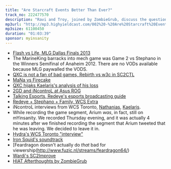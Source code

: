 ```yaml
---
title: "Are Starcraft Events Better Than Ever?"
track_no: 222477570
description: "Ravi and Troy, joined by ZombieGrub, discuss the question: Are Starcraft Events better than ever, or have we lost something along the way?"
mp3url: "http://mp3.highyieldcast.com/002%20-%20Are%20Starcraft%20Events%20Better%20Than%20Ever%20-%20The%20High%20Yield%20Podcast.mp3"
mp3size: 61100450
duration: "01:03:39"
sponsor: myinsanity
---
```


* [Flash vs Life, MLG Dallas Finals 2013](https://www.youtube.com/watch?v=FL3C9Iku9tY)
* The MarineKing barracks into mech game was Game 2 vs Stephano in the Winners Semifinal of Anaheim 2012. There are no VODs available because MLG paywalled the VODS.
* [QXC is not a fan of bad games, Rebirth vs w3c in SC2CTL](https://www.youtube.com/playlist?list=PLAWvVvFNESftQ2Vf1oMje6GWs62_wEyGO)
* [MaNa vs Firecake](https://www.youtube.com/watch?v=hKPlGknTaTw)
* [QXC hijaks Kaelaris's analysis of his loss](https://www.youtube.com/watch?v=l0CeC5FdXzQ)
* [2GD and iNcontroL at Asus ROG](https://www.youtube.com/watch?v=Cfa-QD9DUig)
* [Talking Esports, Redeye's esports broadcasting guide](http://www.redeyehd.co.uk/talking-esports-a-free-book-on-esports-broadcasting/)
* [Redeye + Stephano + Family, WCS Extra](https://www.youtube.com/watch?v=PVb3CFjYNIQ&feature=youtu.be&t=1m20s)
* iNcontroL interviews from WCS Toronto, [Nathanias](https://www.youtube.com/watch?v=WorbYZVVhgM), [Kaelaris](https://www.youtube.com/watch?v=wo2eDNcinaE).
* While recording the game segment, Arium *was*, in fact, still on mYinsanity. We recorded Thursday evening, and it was actually 
4 minutes after we finished recording the segment that Arium tweeted that he was leaving. We decided to leave it in.
* [Hydra's WCS Toronto "interview"](https://youtu.be/OveyfMExs2o?t=1h28m3s)
* [Iron Squid's soundtrack](https://www.youtube.com/playlist?list=PLKuDkHH_rKOF1onn30bUM_qtaWQqKLXbC)
* [Feardragon doesn't actually do *that* bad for viewership(http://www.fuzic.nl/streams/feardragon64/)
* [Wardi's SC2Improve](http://www.sc2improve.net/)
* [HIAT Afterthoughts by ZombieGrub](http://www.teamliquid.net/blogs/493879-hiat-afterthoughts)
